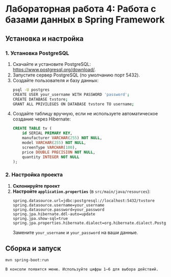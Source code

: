 # Лабораторная работа 4: Работа с базами данных в Spring Framework

## Установка и настройка

### 1. Установка PostgreSQL
1. Скачайте и установите PostgreSQL: https://www.postgresql.org/download/.
2. Запустите сервер PostgreSQL (по умолчанию порт 5432).
3. Создайте пользователя и базу данных:
   ```bash
   psql -U postgres
   CREATE USER your_username WITH PASSWORD 'password';
   CREATE DATABASE tvstore;
   GRANT ALL PRIVILEGES ON DATABASE tvstore TO username;
   ```
4. Создайте таблицу вручную, если не используете автоматическое создание через Hibernate:
   ```sql
   CREATE TABLE tv (
       id SERIAL PRIMARY KEY,
       manufacturer VARCHAR(255) NOT NULL,
       model VARCHAR(255) NOT NULL,
       screenType VARCHAR(100),
       price DOUBLE PRECISION NOT NULL,
       quantity INTEGER NOT NULL
   );
   ```

### 2. Настройка проекта
1. **Склонируйте проект**
2. **Настройте `application.properties`** (в `src/main/java/resources`):
   ```properties
   spring.datasource.url=jdbc:postgresql://localhost:5432/tvstore
   spring.datasource.username=your_username
   spring.datasource.password=your_password
   spring.jpa.hibernate.ddl-auto=update
   spring.jpa.show-sql=true
   spring.jpa.properties.hibernate.dialect=org.hibernate.dialect.PostgreSQLDialect
   ```
   Замените `your_username` и `your_password` на ваши данные.

## Сборка и запуск
   ```bash
   mvn spring-boot:run
   ```
```В консоли появится меню. Используйте цифры 1–6 для выбора действий.```
